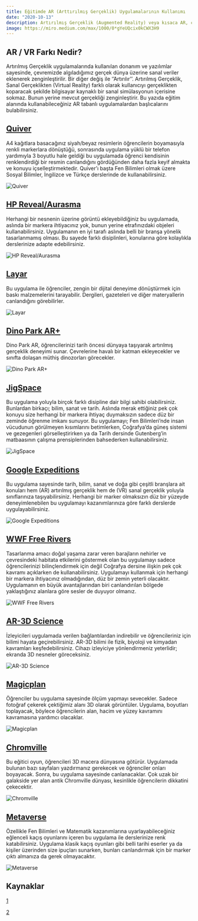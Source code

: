 ```yaml
---
title: Eğitimde AR (Arttırılmış Gerçeklik) Uygulamalarının Kullanımı
date: "2020-10-13"
description: Artırılmış Gerçeklik (Augmented Reality) veya kısaca AR, çevremizdeki dünyada algıladığımız fiziksel unsurların, bilgisayar kaynaklı grafik, video, ses, GPS vb. veriler ile birleştirilmesi sonucunda oluşturulan, gerçek zamanlı ve etkileşimli bir deneyim türüdür 
image: https://miro.medium.com/max/1000/0*gYeUQcix0kCWX3H9
---
```


## AR / VR Farkı Nedir?

Artırılmış Gerçeklik uygulamalarında kullanılan donanım ve yazılımlar sayesinde, çevremizde algıladığımız gerçek dünya üzerine sanal veriler eklenerek zenginleştirilir. Bir diğer değiş ile ‘’Artırılır’’. Artırılmış Gerçeklik, Sanal Gerçeklikten (Virtual Reality) farklı olarak kullanıcıyı gerçeklikten koparacak şekilde bilgisayar kaynaklı bir sanal simülasyonun içerisine sokmaz. Bunun yerine mevcut gerçekliği zenginleştirir. Bu yazıda eğitim alanında kullanabileceğiniz AR tabanlı uygulamalardan başlıcalarını bulabilirsiniz.

## [Quiver](https://quivervision.com/)

A4 kağıtlara basacağınız siyah/beyaz resimlerin öğrencilerin boyamasıyla renkli markerlara dönüştüğü, sonrasında uygulama yüklü bir telefon yardımıyla 3 boyutlu hale geldiği bu uygulamada öğrenci kendisinin renklendirdiği bir resmin canlandığını gördüğünden daha fazla keyif almakta ve konuyu içselleştirmektedir. Quiver’ı başta Fen Bilimleri olmak üzere Sosyal Bilimler, İngilizce ve Türkçe derslerinde de kullanabilirsiniz.

![Quiver](https://miro.medium.com/max/700/0*xfbCjzFyoA1JfWeu.png)

## [HP Reveal/Aurasma](https://www8.hp.com/us/en/printers/reveal.html)

Herhangi bir nesnenin üzerine görüntü ekleyebildiğiniz bu uygulamada, aslında bir markera ihtiyacınız yok, bunun yerine etrafınızdaki objeleri kullanabilirsiniz. Uygulamanın en iyi tarafı aslında belli bir branşa yönelik tasarlanmamış olması. Bu sayede farklı disiplinleri, konularına göre kolaylıkla derslerinize adapte edebilirsiniz.

![HP Reveal/Aurasma](https://miro.medium.com/max/700/1*IUV3Czj42DdHYl20Y_bgkg.jpeg)

## [Layar](https://www.layar.com/)

Bu uygulama ile öğrenciler, zengin bir dijital deneyime dönüştürmek için baskı malzemelerini tarayabilir. Dergileri, gazeteleri ve diğer materyallerin canlandığını görebilirler.

![Layar](https://miro.medium.com/max/700/0*MrQX3X-bCjrAxS28.jpg)

## [Dino Park AR+](https://apps.apple.com/us/app/dino-park-ar/id1284312734)

Dino Park AR, öğrencilerinizi tarih öncesi dünyaya taşıyarak artırılmış gerçeklik deneyimi sunar. Çevrelerine havalı bir katman ekleyecekler ve sınıfta dolaşan müthiş dinozorları görecekler.

![Dino Park AR+](https://miro.medium.com/max/700/1*d7Edoq_k9LxvbaLjovT5Wg.jpeg)

## [JigSpace](https://jig.space/)

Bu uygulama yoluyla birçok farklı disipline dair bilgi sahibi olabilirsiniz. Bunlardan birkaçı; bilim, sanat ve tarih. Aslında merak ettiğiniz pek çok konuyu size herhangi bir markera ihtiyaç duymaksızın sadece düz bir zeminde öğrenme imkanı sunuyor. Bu uygulamayı; Fen Bilimleri’nde insan vücudunun görülmeyen kısımlarını betimlerken, Coğrafya’da güneş sistemi ve gezegenleri görselleştirirken ya da Tarih dersinde Gutenberg’in matbaasının çalışma prensiplerinden bahsederken kullanabilirsiniz.

![JigSpace](https://miro.medium.com/max/700/0*Junxk9VTr_w6Yu31.jpg)

## [Google Expeditions](https://edu.google.com/products/vr-ar/expeditions/?modal_active=none)

Bu uygulama sayesinde tarih, bilim, sanat ve doğa gibi çeşitli branşlara ait konuları hem (AR) artırılmış gerçeklik hem de (VR) sanal gerçeklik yoluyla sınıflarınıza taşıyabilirsiniz. Herhangi bir marker olmaksızın düz bir yüzeyde deneyimlenebilen bu uygulamayı kazanımlarınıza göre farklı derslerde uygulayabilirsiniz.

![Google Expeditions](https://miro.medium.com/max/700/0*vE_H4jzVWOuDSp3h)

## [WWF Free Rivers](https://www.worldwildlife.org/pages/explore-wwf-free-rivers-a-new-augmented-reality-app)

Tasarlanma amacı doğal yaşama zarar veren barajların nehirler ve çevresindeki habitata etkilerini göstermek olan bu uygulamayı sadece öğrencilerinizi bilinçlendirmek için değil Coğrafya dersine ilişkin pek çok kavramı açıklarken de kullanabilirsiniz. Uygulamayı kullanmak için herhangi bir markera ihtiyacınız olmadığından, düz bir zemin yeterli olacaktır. Uygulamanın en büyük avantajlarından biri canlandırılan bölgede yaklaştığınız alanlara göre sesler de duyuyor olmanız.

![WWF Free Rivers](https://miro.medium.com/max/700/0*vNqmhBwrW3rO1RTV)

## [AR-3D Science](https://play.google.com/store/apps/details?id=in.pantherstudio.arscienceeducationlearning&hl=en)

İzleyicileri uygulamada verilen bağlantılardan indirebilir ve öğrencileriniz için bilimi hayata geçirebilirsiniz. AR-3D bilimi ile fizik, biyoloji ve kimyadan kavramları keşfedebilirsiniz. Cihazı izleyiciye yönlendirmeniz yeterlidir; ekranda 3D nesneler göreceksiniz.

![AR-3D Science](https://miro.medium.com/max/512/0*PRloUgn-ArSzxkvs)

## [Magicplan](https://apps.apple.com/us/app/magicplan/id427424432)

Öğrenciler bu uygulama sayesinde ölçüm yapmayı sevecekler. Sadece fotoğraf çekerek çektiğimiz alanı 3D olarak görüntüler. Uygulama, boyutları toplayacak, böylece öğrencilerin alan, hacim ve yüzey kavramını kavramasına yardımcı olacaklar.

![Magicplan](https://miro.medium.com/max/640/0*A76WLVSISP54Rv21.png)

## [Chromville](https://chromville.com/)

Bu eğitici oyun, öğrencileri 3D macera dünyasına götürür. Uygulamada bulunan bazı sayfaları yazdırmanız gerekecek ve öğrenciler onları boyayacak. Sonra, bu uygulama sayesinde canlanacaklar. Çok uzak bir galakside yer alan antik Chromville dünyası, kesinlikle öğrencilerin dikkatini çekecektir.

![Chromville](https://miro.medium.com/max/700/1*uBjTRVYxSaFwU_sfS5-FYQ.jpeg)

## [Metaverse](https://studio.gometa.io/landing)

Özellikle Fen Bilimleri ve Matematik kazanımlarına uyarlayabileceğiniz eğlenceli kaçış oyunlarını içeren bu uygulama ile derslerinize renk katabilirsiniz. Uygulama klasik kaçış oyunları gibi belli tarihi eserler ya da kişiler üzerinden size ipuçları sunarken, bunları canlandırmak için bir marker çıktı almanıza da gerek olmayacaktır.

![Metaverse](https://miro.medium.com/max/700/0*13lMC4eVL6Wsap3f.png)

## Kaynaklar 

[1](https://mektepp.com/egitimde-ar-uygulamalari/)

[2](http://www.vudream.com/15-top-augmented-reality-ar-apps-changing-education/)

